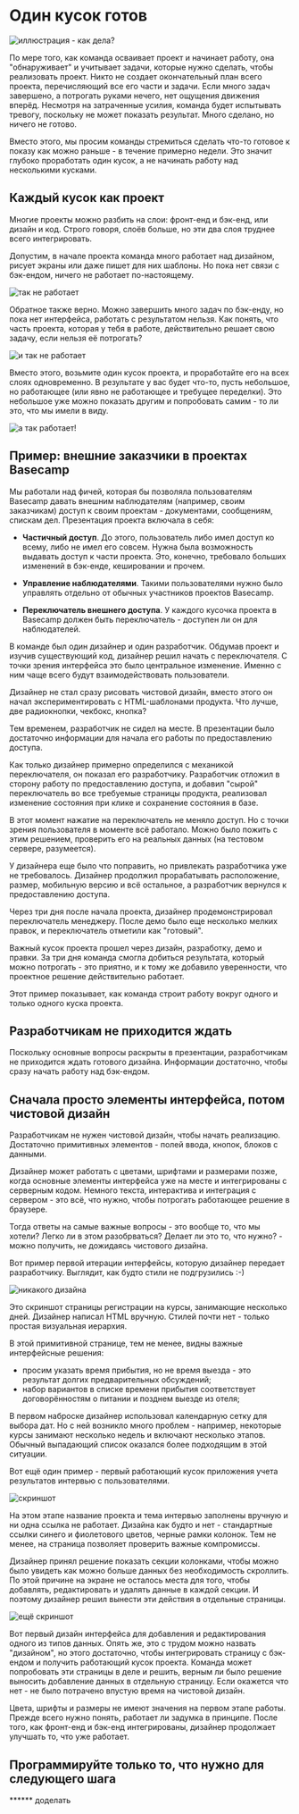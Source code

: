 # Один кусок готов

![иллюстрация - как дела?](https://basecamp.com/assets/books/shapeup/3.2/intro_cartoon-2c91ce2d0578468d323214fbc95cf42d8ca17b0030895263b15ac829d3a0af1d.png)

По мере того, как команда осваивает проект и начинает работу, она "обнаруживает" и учитывает задачи, которые нужно сделать, чтобы реализовать проект. Никто не создает окончательный план всего проекта, перечисляющий все его части и задачи. Если много задач завершено, а потрогать руками нечего, нет ощущения движения вперёд. Несмотря на затраченные усилия, команда будет испытывать тревогу, поскольку не может показать результат. Много сделано, но ничего не готово.

Вместо этого, мы просим команды стремиться сделать что-то готовое к показу как можно раньше - в течение примерно недели. Это значит глубоко проработать один кусок, а не начинать работу над несколькими кусками.

## Каждый кусок как проект

Многие проекты можно разбить на слои: фронт-енд и бэк-енд, или дизайн и код. Строго говоря, слоёв больше, но эти два слоя труднее всего интегрировать.

Допустим, в начале проекта команда много работает над дизайном, рисует экраны или даже пишет для них шаблоны. Но пока нет связи с бэк-ендом, ничего не работает по-настоящему. 

![так не работает](https://basecamp.com/assets/books/shapeup/3.2/front-end_only-91147b9b144a224f146ec3f184ac4aa2bc583490e3e6bc847947d123cae7ea3c.png)

Обратное также верно. Можно завершить много задач по бэк-енду, но пока нет интерфейса, работать с результатом нельзя. Как понять, что часть проекта, которая у тебя в работе, действительно решает свою задачу, если нельзя её потрогать?

![и так не работает](https://basecamp.com/assets/books/shapeup/3.2/back-end_only-e8b9580807d4b4b50a31627b20d37c1dcf90c55b1f0cc20d5ab88f25888b6bf6.png)

Вместо этого, возьмите один кусок проекта, и проработайте его на всех слоях одновременно. В результате у вас будет что-то, пусть небольшое, но работающее (или явно не работающее и требущее переделки). Это небольшое уже можно показать другим и попробовать самим - то ли это, что мы имели в виду.

![а так работает!](https://basecamp.com/assets/books/shapeup/3.2/one_slice-4cbcdda1a5cdc1b2bdc9bf7bd023cc0c5af666c5857c6e7d32650d9229a81cf0.png)

## Пример: внешние заказчики в проектах Basecamp

Мы работали над фичей, которая бы позволяла пользователям Basecamp давать внешним наблюдателям (например, своим заказчикам) доступ к своим проектам - документами, сообщениям, спискам дел. Презентация проекта включала в себя:

* **Частичный доступ**. До этого, пользователь либо имел доступ ко всему, либо не имел его совсем. Нужна была возможность выдавать доступ к части проекта. Это, конечно, требовало больших изменений в бэк-енде, кешировании и прочем.

* **Управление наблюдателями**. Такими пользователями нужно было управлять отдельно от обычных участников проектов Basecamp.

* **Переключатель внешнего доступа**. У каждого кусочка проекта в Basecamp должен быть переключатель - доступен ли он для наблюдателей.

В команде был один дизайнер и один разработчик. Обдумав проект и изучив существующий код, дизайнер решил начать с переключателя. С точки зрения интерфейса это было центральное изменение. Именно с ним чаще всего будут взаимодействовать пользователи.

Дизайнер не стал сразу рисовать чистовой дизайн, вместо этого он начал экспериментировать с HTML-шаблонами продукта. Что лучше, две радиокнопки, чекбокс, кнопка?

Тем временем, разработчик не сидел на месте. В презентации было достаточно информации для начала его работы по предоставлению доступа.

Как только дизайнер примерно определился с механикой переключателя, он показал его разработчику. Разработчик отложил в сторону работу по предоставлению доступа, и добавил "сырой" переключатель во все требуемые страницы продукта, реализовал изменение состояния при клике и сохранение состояния в базе.

В этот момент нажатие на переключатель не меняло доступ. Но с точки зрения пользователя в моменте всё работало. Можно было пожить с этим решением, проверить его на реальных данных (на тестовом сервере, разумеется).

У дизайнера еще было что поправить, но привлекать разработчика уже не требовалось. Дизайнер продолжил прорабатывать расположение, размер, мобильную версию и всё остальное, а разработчик вернулся к предоставлению доступа.

Через три дня после начала проекта, дизайнер продемонстрировал переключатель менеджеру. После демо было еще несколько мелких правок, и переключатель отметили как "готовый". 

Важный кусок проекта прошел через дизайн, разработку, демо и правки. За три дня команда смогла добиться результата, который можно потрогать - это приятно, и к тому же добавило уверенности, что проектное решение действительно работает.

Этот пример показывает, как команда строит работу вокруг одного и только одного куска проекта.

## Разработчикам не приходится ждать

Поскольку основные вопросы раскрыты в презентации, разработчикам не приходится ждать готового дизайна. Информации достаточно, чтобы сразу начать работу над бэк-ендом.

## Сначала просто элементы интерфейса, потом чистовой дизайн

Разработчикам не нужен чистовой дизайн, чтобы начать реализацию. Достаточно примитивных элементов - полей ввода, кнопок, блоков с данными. 

Дизайнер может работать с цветами, шрифтами и размерами позже, когда основные элементы интерфейса уже на месте и интегрированы с серверным кодом. Немного текста, интерактива и интеграция с сервером - это всё, что нужно, чтобы потрогать работающее решение в браузере.

Тогда ответы на самые важные вопросы - это вообще то, что мы хотели? Легко ли в этом разобрваться? Делает ли это то, что нужно? - можно получить, не дожидаясь чистового дизайна.

Вот пример первой итерации интерфейсы, которую дизайнер передает разработчику. Выглядит, как будто стили не подгрузились :-)

![никакого дизайна](https://basecamp.com/assets/books/shapeup/3.2/affordances_first-da6f456fef0a4f777495bf1a99b8a66a76598919c1838e919bf1e707eac0019c.png)

Это скриншот страницы регистрации на курсы, занимающие несколько дней. Дизайнер написал HTML вручную. Стилей почти нет - только простая визуальная иерархия.

В этой примитивной странице, тем не менее, видны важные интерфейсные решения:

* просим указать время прибытия, но не время выезда - это результат долгих предварительных обсуждений;
* набор вариантов в списке времени прибытия соответствует договорённостям о питании и позднем выезде из отеля;

В первом наброске дизайнер использовал календарную сетку для выбора дат. Но с ней возникло много проблем - например, некоторые курсы занимают несколько недель и включают несколько этапов. Обычный выпадающий список оказался более подходящим в этой ситуации.

Вот ещё один пример - первый работающий кусок приложения учета результатов интервью с пользователями.

![скриншот](https://basecamp.com/assets/books/shapeup/3.2/treehouse_story-602f74d12c548ce957ce0746e3765f3e663a654d967c670d8cec1ec452e20d2e.png)

На этом этапе название проекта и тема интервью заполнены вручную и ни одна ссылка не работает. Дизайна как будто и нет - стандартные ссылки синего и фиолетового цветов, черные рамки колонок. Тем не менее, на страница позволяет проверить важные компромиссы.

Дизайнер принял решение показать секции колонками, чтобы можно было увидеть как можно больше данных без необходимость скроллить. По этой причине на экране не осталось места для того, чтобы добавлять, редактировать и удалять данные в каждой секции. И поэтому дизайнер решил вынести эти действия в отдельные страницы.

![ещё скриншот](https://basecamp.com/assets/books/shapeup/3.2/treehouse_pulls-c0044de294f1af4a45224a55414e98e14e22b73531a700d44e398fb1bd4d5350.png)

Вот первый дизайн интерфейса для добавления и редактирования одного из типов данных. Опять же, это с трудом можно назвать "дизайном", но этого достаточно, чтобы интегрировать страницу с бэк-ендом и получить работающий кусок проекта. Команда может попробовать эти страницы в деле и решить, верным ли было решение выносить добавление данных в отдельную страницу. Если окажется что нет - не было потрачено впустую время на чистовой дизайн.

Цвета, шрифты и размеры не имеют значения на первом этапе работы. Прежде всего нужно понять, работает ли задумка в принципе. После того, как фронт-енд и бэк-енд интегрированы, дизайнер продолжает улучшать то, что уже работает.

## Программируйте только то, что нужно для следующего шага

****** доделать

